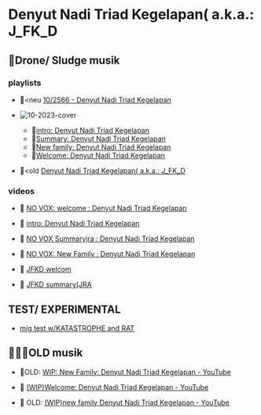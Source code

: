 # Denyut Nadi Triad Kegelapan( a.k.a.: J_FK_D

## 🎂Drone/ Sludge musik

### playlists

- 🐹<neu [10/2566 - Denyut Nadi Triad Kegelapan](https://www.youtube.com/playlist?list=PLRuC8miwI1jQQk9sj1t6ju6RYAnT3ZYxG)
- ![10-2023-cover](https://github.com/tokyohackersx/tokyohackersx/assets/144877480/44ec05d1-1a1b-48bb-a9f9-c62f6fff9f2b)

  - 🐹[intro: Denyut Nadi Triad Kegelapan](https://www.youtube.com/watch?v=V0X_mUFXe-M&list=PLRuC8miwI1jQQk9sj1t6ju6RYAnT3ZYxG&index=1)
  - 🐹[Summary: Denyut Nadi Triad Kegelapan](https://www.youtube.com/watch?v=lBH0NPvpq_I&list=PLRuC8miwI1jQQk9sj1t6ju6RYAnT3ZYxG&index=2)
  - 🐹[New family: Denyut Nadi Triad Kegelapan](https://www.youtube.com/watch?v=n5gYLjdeFUI&list=PLRuC8miwI1jQQk9sj1t6ju6RYAnT3ZYxG&index=3)
  - 🐹[Welcome: Denyut Nadi Triad Kegelapan](https://www.youtube.com/watch?v=tBakmVGVPcU&list=PLRuC8miwI1jQQk9sj1t6ju6RYAnT3ZYxG&index=4)

- 🐹<old [Denyut Nadi Triad Kegelapan( a.k.a.: J_FK_D](https://www.youtube.com/playlist?list=PLRuC8miwI1jRuwmHXr5_1Y43WcpsUM5x9)


### videos

- 🎂 [NO VOX: welcome : Denyut Nadi Triad Kegelapan](https://www.youtube.com/watch?v=57vbDOWrFCY)

- 🎂 [intro: Denyut Nadi Triad Kegelapan](https://www.youtube.com/watch?v=bgtBMzDFe5A)

- 🎂 [NO VOX Summaryjra : Denyut Nadi Triad Kegelapan](https://www.youtube.com/watch?v=TpflYgXrU-8)

- 🎂 [NO VOX: New Family : Denyut Nadi Triad Kegelapan](https://www.youtube.com/watch?v=oAKIh7lGCe8)

- 🎂 [JFKD welcom](https://www.youtube.com/watch?v=Kj45VaMjp18)

- 🎂 [JFKD summary(JRA ](https://www.youtube.com/watch?v=aPjxQ6V5uxE)

## TEST/ EXPERIMENTAL

- [ mig test w/KATASTROPHE and RAT](https://www.youtube.com/watch?v=fOS5mMmkX0Y)

## 👩‍👧‍👧OLD musik

- 🦄OLD: [WIP: New Family: Denyut Nadi Triad Kegelapan - YouTube](https://www.youtube.com/watch?v=4J0OYXQ1Llc)

- 🥰 [(WIP)Welcome: Denyut Nadi Triad Kegelapan - YouTube](https://www.youtube.com/watch?v=R9Vi2XLLjcs)

- 🐼 OLD: [(WIP)new family Denyut Nadi Triad Kegelapan - YouTube](https://www.youtube.com/watch?v=e38sreT25fc)

